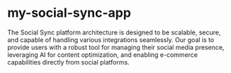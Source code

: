 # my-social-sync-app
The Social Sync platform architecture is designed to be scalable, secure, and capable of handling various integrations seamlessly. Our goal is to provide users with a robust tool for managing their social media presence, leveraging AI for content optimization, and enabling e-commerce capabilities directly from social platforms.
